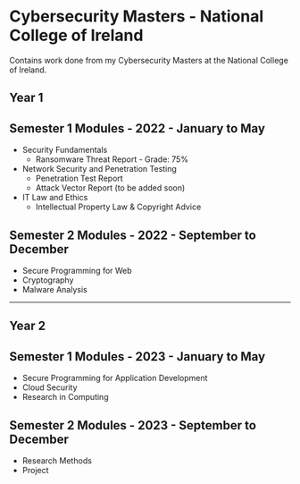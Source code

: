 # Cybersecurity Masters - National College of Ireland
Contains work done from my Cybersecurity Masters at the National College of Ireland.

## Year 1
## Semester 1 Modules - 2022 - January to May
- Security Fundamentals
    - Ransomware Threat Report - Grade: 75%
- Network Security and Penetration Testing
    - Penetration Test Report
    - Attack Vector Report  (to be added soon)
- IT Law and Ethics
    - Intellectual Property Law & Copyright Advice

## Semester 2 Modules - 2022 - September to December
- Secure Programming for Web
- Cryptography
- Malware Analysis

***
## Year 2
## Semester 1 Modules - 2023 - January to May
- Secure Programming for Application Development
- Cloud Security
- Research in Computing

## Semester 2 Modules - 2023 - September to December
- Research Methods
- Project
